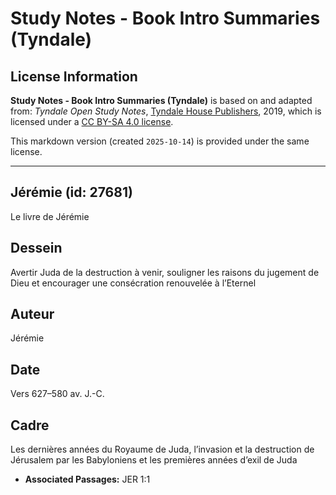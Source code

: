 # Study Notes - Book Intro Summaries (Tyndale)

## License Information

**Study Notes - Book Intro Summaries (Tyndale)** is based on and adapted from: _Tyndale Open Study Notes_, [Tyndale House Publishers](https://tyndaleopenresources.com/), 2019, which is licensed under a [CC BY-SA 4.0 license](https://creativecommons.org/licenses/by-sa/4.0/legalcode.en).

This markdown version (created `2025-10-14`) is provided under the same license.



--------------------------------

## Jérémie (id: 27681)

Le livre de Jérémie

Dessein
-------

Avertir Juda de la destruction à venir, souligner les raisons du jugement de Dieu et encourager une consécration renouvelée à l’Eternel

Auteur
------

Jérémie

Date
----

Vers 627–580 av. J.\-C.

Cadre
-----

Les dernières années du Royaume de Juda, l’invasion et la destruction de Jérusalem par les Babyloniens et les premières années d’exil de Juda

* **Associated Passages:** JER 1:1

